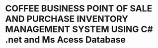 # COFFEE BUSINESS POINT OF SALE AND PURCHASE INVENTORY MANAGEMENT SYSTEM USING C# .net and Ms Acess Database
